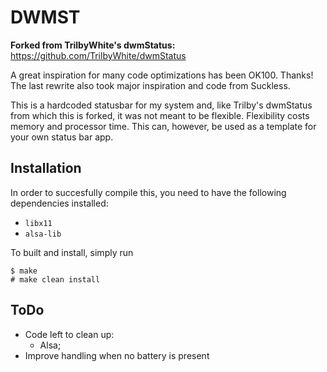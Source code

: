 DWMST
=====

**Forked from TrilbyWhite's dwmStatus:** https://github.com/TrilbyWhite/dwmStatus

A great inspiration for many code optimizations has been OK100. Thanks!
The last rewrite also took major inspiration and code from Suckless.

This is a hardcoded statusbar for my system and, like Trilby's dwmStatus from which this is forked, it was not meant to be flexible.  Flexibility costs memory and processor time. This can, however, be used as a template for your own status bar app.

Installation
------------

In order to succesfully compile this, you need to have the following dependencies installed:
* `libx11`
* `alsa-lib`

To built and install, simply run

	$ make
	# make clean install

ToDo
----
* Code left to clean up:
	* Alsa;	
* Improve handling when no battery is present
